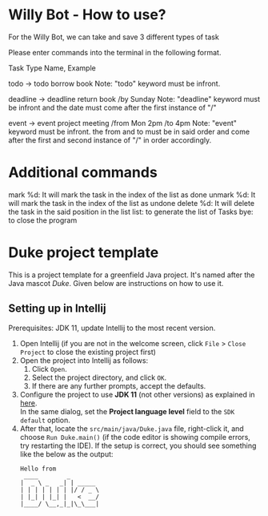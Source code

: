 # Willy Bot - How to use?

For the Willy Bot, we can take and save 3 different types of task

Please enter commands into the terminal in the following format.

Task Type Name, Example 

todo -> todo borrow book
Note: "todo" keyword must be infront.

deadline -> deadline return book /by Sunday
Note: "deadline" keyword must be infront and the date must come after the first instance of "/"

event -> event project meeting /from Mon 2pm /to 4pm
Note: "event" keyword must be infront. the from and to must be in said order and come after the first and second instance of "/" in order accordingly.

# Additional commands

mark %d: It will mark the task in the index of the list as done
unmark %d: It will mark the task in the index of the list as undone
delete %d: It will delete the task in the said position in the list
list: to generate the list of Tasks
bye: to close the program


# Duke project template

This is a project template for a greenfield Java project. It's named after the Java mascot _Duke_. Given below are instructions on how to use it.

## Setting up in Intellij

Prerequisites: JDK 11, update Intellij to the most recent version.

1. Open Intellij (if you are not in the welcome screen, click `File` > `Close Project` to close the existing project first)
1. Open the project into Intellij as follows:
   1. Click `Open`.
   1. Select the project directory, and click `OK`.
   1. If there are any further prompts, accept the defaults.
1. Configure the project to use **JDK 11** (not other versions) as explained in [here](https://www.jetbrains.com/help/idea/sdk.html#set-up-jdk).<br>
   In the same dialog, set the **Project language level** field to the `SDK default` option.
3. After that, locate the `src/main/java/Duke.java` file, right-click it, and choose `Run Duke.main()` (if the code editor is showing compile errors, try restarting the IDE). If the setup is correct, you should see something like the below as the output:
   ```
   Hello from
    ____        _        
   |  _ \ _   _| | _____ 
   | | | | | | | |/ / _ \
   | |_| | |_| |   <  __/
   |____/ \__,_|_|\_\___|
   ```
